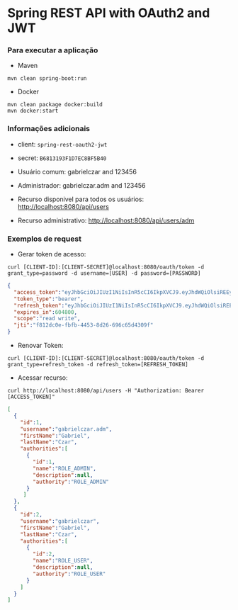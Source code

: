 # Spring REST API with OAuth2 and JWT

### Para executar a aplicação

- Maven

```console
mvn clean spring-boot:run
```

- Docker 

```console
mvn clean package docker:build
mvn docker:start
```

### Informações adicionais

- client: ```spring-rest-oauth2-jwt```

- secret: ```B6813193F1D7EC8BF5B40```

- Usuário comum: gabrielczar and 123456

- Administrador: gabrielczar.adm and 123456

- Recurso disponivel para todos os usuários: [http://localhost:8080/api/users](http://localhost:8080/api/users)
- Recurso administrativo: [http://localhost:8080/api/users/adm](http://localhost:8080/api/users/adm)

### Exemplos de request

- Gerar token de acesso: 

```console
curl [CLIENT-ID]:[CLIENT-SECRET]@localhost:8080/oauth/token -d grant_type=password -d username=[USER] -d password=[PASSWORD]
```

```json
{
  "access_token":"eyJhbGciOiJIUzI1NiIsInR5cCI6IkpXVCJ9.eyJhdWQiOlsiREEyRDUzMkQxQkVqd3RyZXNvdXJjZWlkIl0sInVzZXJfbmFtZSI6ImdhYnJpZWxjemFyIiwic2NvcGUiOlsicmVhZCIsIndyaXRlIl0sImV4cCI6MTcyNzMwNTQ3OCwiYXV0aG9yaXRpZXMiOlsiUk9MRV9VU0VSIl0sImp0aSI6ImY4MTJkYzBlLWZiZmItNDQ1My04ZDI2LTY5NmM2NWQ0MzA5ZiIsImNsaWVudF9pZCI6InNwcmluZy1yZXN0LW9hdXRoMi1qd3QifQ.ExobK5qYHzSxVpoPUvT8uQwBfZwsefYWsEjsxJopni0",
  "token_type":"bearer",
  "refresh_token":"eyJhbGciOiJIUzI1NiIsInR5cCI6IkpXVCJ9.eyJhdWQiOlsiREEyRDUzMkQxQkVqd3RyZXNvdXJjZWlkIl0sInVzZXJfbmFtZSI6ImdhYnJpZWxjemFyIiwic2NvcGUiOlsicmVhZCIsIndyaXRlIl0sImF0aSI6ImY4MTJkYzBlLWZiZmItNDQ1My04ZDI2LTY5NmM2NWQ0MzA5ZiIsImV4cCI6MTUyOTg5NjQ5MCwiYXV0aG9yaXRpZXMiOlsiUk9MRV9VU0VSIl0sImp0aSI6IjZlNWMyNDRhLTU5NDQtNDNhMy05ZjJlLTkwMWQ1ZDFkNTJjYiIsImNsaWVudF9pZCI6InNwcmluZy1yZXN0LW9hdXRoMi1qd3QifQ.E3w8BWVdtFyw6eBwBokXIXRtE3-oxdwH0JgLf-13wfo",
  "expires_in":604800,
  "scope":"read write",
  "jti":"f812dc0e-fbfb-4453-8d26-696c65d4309f"
}
```

- Renovar Token:

```console
curl [CLIENT-ID]:[CLIENT-SECRET]@localhost:8080/oauth/token -d grant_type=refresh_token -d refresh_token=[REFRESH_TOKEN] 
```

- Acessar recurso:

```console
curl http://localhost:8080/api/users -H "Authorization: Bearer [ACCESS_TOKEN]"
```

```json
[
  {
    "id":1,
    "username":"gabrielczar.adm",
    "firstName":"Gabriel",
    "lastName":"Czar",
    "authorities":[
      {
        "id":1,
        "name":"ROLE_ADMIN",
        "description":null,
        "authority":"ROLE_ADMIN"
      }
     ]
  },
  {
    "id":2,
    "username":"gabrielczar",
    "firstName":"Gabriel",
    "lastName":"Czar",
    "authorities":[
      {
        "id":2,
        "name":"ROLE_USER",
        "description":null,
        "authority":"ROLE_USER"
      }
    ]
  }
]
```
